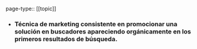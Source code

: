 page-type:: [[topic]]
- ### Técnica de marketing consistente en promocionar una solución en buscadores apareciendo orgánicamente en los primeros resultados de búsqueda.


